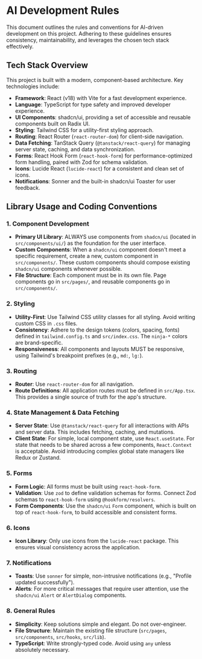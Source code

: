 # AI Development Rules

This document outlines the rules and conventions for AI-driven development on this project. Adhering to these guidelines ensures consistency, maintainability, and leverages the chosen tech stack effectively.

## Tech Stack Overview

This project is built with a modern, component-based architecture. Key technologies include:

-   **Framework**: React (v18) with Vite for a fast development experience.
-   **Language**: TypeScript for type safety and improved developer experience.
-   **UI Components**: shadcn/ui, providing a set of accessible and reusable components built on Radix UI.
-   **Styling**: Tailwind CSS for a utility-first styling approach.
-   **Routing**: React Router (`react-router-dom`) for client-side navigation.
-   **Data Fetching**: TanStack Query (`@tanstack/react-query`) for managing server state, caching, and data synchronization.
-   **Forms**: React Hook Form (`react-hook-form`) for performance-optimized form handling, paired with Zod for schema validation.
-   **Icons**: Lucide React (`lucide-react`) for a consistent and clean set of icons.
-   **Notifications**: Sonner and the built-in shadcn/ui Toaster for user feedback.

## Library Usage and Coding Conventions

### 1. Component Development

-   **Primary UI Library**: ALWAYS use components from `shadcn/ui` (located in `src/components/ui/`) as the foundation for the user interface.
-   **Custom Components**: When a `shadcn/ui` component doesn't meet a specific requirement, create a new, custom component in `src/components/`. These custom components should compose existing `shadcn/ui` components whenever possible.
-   **File Structure**: Each component must be in its own file. Page components go in `src/pages/`, and reusable components go in `src/components/`.

### 2. Styling

-   **Utility-First**: Use Tailwind CSS utility classes for all styling. Avoid writing custom CSS in `.css` files.
-   **Consistency**: Adhere to the design tokens (colors, spacing, fonts) defined in `tailwind.config.ts` and `src/index.css`. The `ninja-*` colors are brand-specific.
-   **Responsiveness**: All components and layouts MUST be responsive, using Tailwind's breakpoint prefixes (e.g., `md:`, `lg:`).

### 3. Routing

-   **Router**: Use `react-router-dom` for all navigation.
-   **Route Definitions**: All application routes must be defined in `src/App.tsx`. This provides a single source of truth for the app's structure.

### 4. State Management & Data Fetching

-   **Server State**: Use `@tanstack/react-query` for all interactions with APIs and server data. This includes fetching, caching, and mutations.
-   **Client State**: For simple, local component state, use `React.useState`. For state that needs to be shared across a few components, `React.Context` is acceptable. Avoid introducing complex global state managers like Redux or Zustand.

### 5. Forms

-   **Form Logic**: All forms must be built using `react-hook-form`.
-   **Validation**: Use `zod` to define validation schemas for forms. Connect Zod schemas to `react-hook-form` using `@hookform/resolvers`.
-   **Form Components**: Use the `shadcn/ui` `Form` component, which is built on top of `react-hook-form`, to build accessible and consistent forms.

### 6. Icons

-   **Icon Library**: Only use icons from the `lucide-react` package. This ensures visual consistency across the application.

### 7. Notifications

-   **Toasts**: Use `sonner` for simple, non-intrusive notifications (e.g., "Profile updated successfully").
-   **Alerts**: For more critical messages that require user attention, use the `shadcn/ui` `Alert` or `AlertDialog` components.

### 8. General Rules

-   **Simplicity**: Keep solutions simple and elegant. Do not over-engineer.
-   **File Structure**: Maintain the existing file structure (`src/pages`, `src/components`, `src/hooks`, `src/lib`).
-   **TypeScript**: Write strongly-typed code. Avoid using `any` unless absolutely necessary.